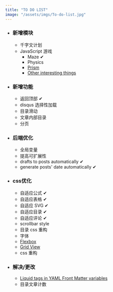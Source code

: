 ```yaml
---
title: "TO DO LIST"
image: "/assets/imgs/To-do-list.jpg"
---
```


<!-- # To-do List -->
* ### 新增模块
	* 千字文计划
	* JavaScript 游戏
		* Maze &#10004;
		* Physics
		* [Prism][4]
		* [Other interesting things][5]
* ### 新增功能
	* 返回顶部 &#10004;
	* disqus 选择性加载
	* 目录滑动
	* 文章内部目录
	* 分页
* ### 后端优化
	* 全局变量
	* 提高可扩展性
	* drafts to posts automatically &#10004;
	* generate posts' date automatically &#10004;
* ### css优化
	* 自适应公式 &#10004;
	* 自适应表格 &#10004;
	* 自适应 SVG &#10004;
	* 自适应目录 &#10004;
	* 自适应评论 &#10004;
	* scrollbar style
	* 目录 css 重构
	* 字体
	* [Flexbox][2]
	* [Grid View][3]
	* css 重构

* ### 解决/更改
	* [Liquid tags in YAML Front Matter variables][1]
	* 目录文章计数





[1]: http://stackoverflow.com/questions/22392186/using-liquid-tags-in-yaml-front-matter-variables
[2]: http://www.ruanyifeng.com/blog/2015/07/flex-grammar.html
[3]: https://www.w3schools.com/css/css_rwd_grid.asp
[4]: https://tympanus.net/codrops/2015/03/31/prism-effect-slider-canvas/
[5]: http://madebyevan.com/